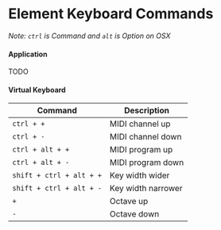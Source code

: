 # Element Keyboard Commands
_Note: `ctrl` is Command and `alt` is Option on OSX_

#### Application
TODO

#### Virtual Keyboard
| Command | Description |
|---------|-------------|
| `ctrl + +` | MIDI channel up |
| `ctrl + -` | MIDI channel down |
| `ctrl + alt + +` | MIDI program up |
| `ctrl + alt + -` | MIDI program down |
| `shift + ctrl + alt + +` | Key width wider |
| `shift + ctrl + alt + -` | Key width narrower |
| `+` | Octave up |
| `-` | Octave down |
